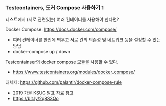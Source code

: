 ### Testcontainers, 도커 Compose 사용하기 1

테스트에서 (서로 관련있는) 여러 컨테이너를 사용해야 한다면?

Docker Compose: https://docs.docker.com/compose/
 - 여러 컨테이너를 한번에 띄우고 서로 간의 의존성 및 네트워크 등을 설정할 수 있는 방법
 - docker-compose up / down

Testcontainser의 docker compose 모듈을 사용할 수 있다.
 - https://www.testcontainers.org/modules/docker_compose/

대체제: https://github.com/palantir/docker-compose-rule
 - 2019 가을 KSUG 발표 자료 참고
 - https://bit.ly/2q8S3Qo

